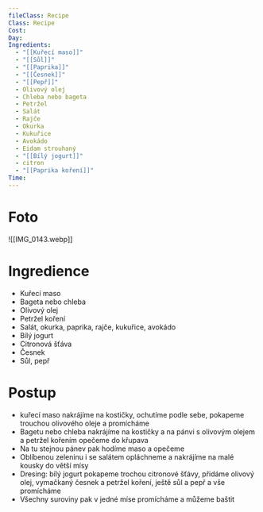 ```yaml
---
fileClass: Recipe
Class: Recipe
Cost: 
Day: 
Ingredients:
  - "[[Kuřecí maso]]"
  - "[[Sůl]]"
  - "[[Paprika]]"
  - "[[Česnek]]"
  - "[[Pepř]]"
  - Olivový olej
  - Chleba nebo bageta
  - Petržel
  - Salát
  - Rajče
  - Okurka
  - Kukuřice
  - Avokádo
  - Eidam strouhaný
  - "[[Bílý jogurt]]"
  - citron
  - "[[Paprika koření]]"
Time:
---
```

# Foto 
![[IMG_0143.webp]]

# Ingredience
- Kuřecí maso
- Bageta nebo chleba
- Olivový olej
- Petržel koření 
- Salát, okurka, paprika, rajče, kukuřice, avokádo
- Bílý jogurt
- Citronová šťáva
- Česnek
- Sůl, pepř

# Postup 
- kuřecí maso nakrájíme na kostičky, ochutíme podle sebe, pokapeme trouchou olivového oleje a promícháme 
- Bagetu nebo chleba nakrájíme na kostičky a na pánvi s olivovým olejem a petržel kořením opečeme do křupava
- Na tu stejnou pánev pak hodíme maso a opečeme 
- Oblíbenou zeleninu i se salátem opláchneme a nakrájíme na malé kousky do větší mísy
- Dresing: bílý jogurt pokapeme trochou citronové šťávy, přidáme olivový olej, vymačkaný česnek a petržel koření, ještě sůl a pepř a vše promícháme 
- Všechny suroviny pak v jedné míse promícháme a můžeme baštit 